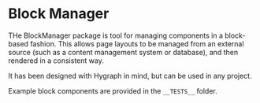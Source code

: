 # Block Manager

THe BlockManager package is tool for managing components in a block-based fashion. This allows page layouts to be managed from an external source (such as a content management system or database), and then rendered in a consistent way.

It has been designed with Hygraph in mind, but can be used in any project.

Example block components are provided in the `__TESTS__` folder.
